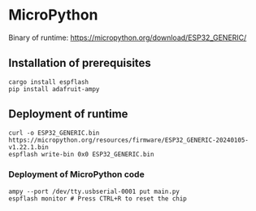 # MicroPython

Binary of runtime: https://micropython.org/download/ESP32_GENERIC/

## Installation of prerequisites

```
cargo install espflash
pip install adafruit-ampy
```

## Deployment of runtime

```
curl -o ESP32_GENERIC.bin https://micropython.org/resources/firmware/ESP32_GENERIC-20240105-v1.22.1.bin
espflash write-bin 0x0 ESP32_GENERIC.bin
```

### Deployment of MicroPython code

```
ampy --port /dev/tty.usbserial-0001 put main.py
espflash monitor # Press CTRL+R to reset the chip
```
